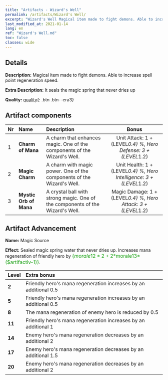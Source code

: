 ```yaml
---
title: "Artifacts - Wizard's Well"
permalink: /artifacts/Wizard's Well/
excerpt: "Wizard's Well Magical item made to fight demons. Able to increase spell point regeneration speed."
last_modified_at: 2021-01-14
lang: en
ref: "Wizard's Well.md"
toc: false
classes: wide
---
```

## Details

 **Description:** Magical item made to fight demons. Able to increase spell point regeneration speed.

 **Extra Description:** It seals the magic spring that never dries up

 **Quality:** [quality](#artifact-components){: .btn .btn--era3}



## Artifact components

  |  Nr  |    Name  |  Description | Bonus | 
  |:-----|:---------|:-------------|:-----:| 
  | 1 | **Charm of Mana** | A charm that enhances magic. One of the components of the Wizard's Well. | Unit Attack: 1 + (LEVEL*0.4) %, Hero Defense: 3 + (LEVEL*1.2) | 
  | 2 | **Magic Charm** | A charm with magic power. One of the components of the Wizard's Well. | Unit Health: 1 + (LEVEL*0.4) %, Hero Intelligence: 3 + (LEVEL*1.2) | 
  | 3 | **Mystic Orb of Mana** | A crystal ball with strong magic. One of the components of the Wizard's Well. | Magic Damage: 1 + (LEVEL*0.4) %, Hero Attack: 3 + (LEVEL*1.2) | 


## Artifact Advancement

 **Name:** Magic Source

 **Effect:** Sealed magic spring water that never dries up. Increases mana regeneration of friendly hero by <span style="color: #1ca216;font-size:16px">{$morale12*2+2*$morale13*($artifactlv-1)}</span>.

  |  Level  |    Extra bonus  | 
  |:--------|:----------------| 
  | **2** | Friendly hero's mana regeneration increases by an additional 0.5 | 
  | **5** | Friendly hero's mana regeneration increases by an additional 0.5 | 
  | **8** | The mana regeneration of enemy hero is reduced by 0.5 | 
  | **11** | Friendly hero's mana regeneration increases by an additional 1 | 
  | **14** | Enemy hero's mana regeneration decreases by an additional 2 | 
  | **17** | Enemy hero's mana regeneration decreases by an additional 1.5 | 
  | **20** | Enemy hero's mana regeneration decreases by an additional 2 | 
